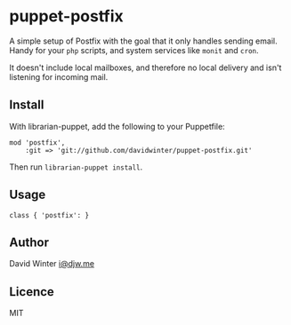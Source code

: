 # puppet-postfix

A simple setup of Postfix with the goal that it only handles sending email. Handy for your `php` scripts, and system services like `monit` and `cron`.

It doesn't include local mailboxes, and therefore no local delivery and isn't listening for incoming mail.

## Install

With librarian-puppet, add the following to your Puppetfile:

	mod 'postfix',
		:git => 'git://github.com/davidwinter/puppet-postfix.git'

Then run `librarian-puppet install`.

## Usage

	class { 'postfix': }

## Author

David Winter <i@djw.me>

## Licence

MIT
